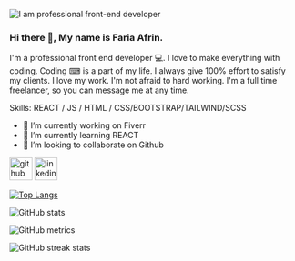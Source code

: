 ![I am professional front-end developer](https://media.licdn.com/dms/image/v2/D5616AQF_84mP9O4ZFQ/profile-displaybackgroundimage-shrink_350_1400/profile-displaybackgroundimage-shrink_350_1400/0/1715353529882?e=1743638400&v=beta&t=TCWWCE4LLdpc5iymYiQ7MEq6dbCwcc4O_AoXvX52cOE)
### Hi there 👋, My name is Faria Afrin.

I'm a professional front end developer 💻. I love to make everything with coding. Coding ⌨ is a part of my life. I always give 100% effort to satisfy my clients. I love my work. I'm not afraid to hard working. I'm a full time freelancer, so you can message me at any time.

Skills: REACT / JS / HTML / CSS/BOOTSTRAP/TAILWIND/SCSS

- 🔭 I’m currently working on Fiverr 
- 🌱 I’m currently learning REACT 
- 👯 I’m looking to collaborate on Github 


[<img src='https://cdn.jsdelivr.net/npm/simple-icons@3.0.1/icons/github.svg' alt='github' height='40'>](https://github.com/https://github.com/fariaafrin03)  [<img src='https://cdn.jsdelivr.net/npm/simple-icons@3.0.1/icons/linkedin.svg' alt='linkedin' height='40'>](https://www.linkedin.com/in/https://www.linkedin.com/in/fariaafrinakhi//)  

[![Top Langs](https://github-readme-stats.vercel.app/api/top-langs/?username=fariaafrin03)](https://github.com/anuraghazra/github-readme-stats)

![GitHub stats](https://github-readme-stats.vercel.app/api?username=fariaafrin03&show_icons=true&count_private=true)  

![GitHub metrics](https://metrics.lecoq.io/fariaafrin03)  

![GitHub streak stats](https://streak-stats.demolab.com/?user=fariaafrin03)  


